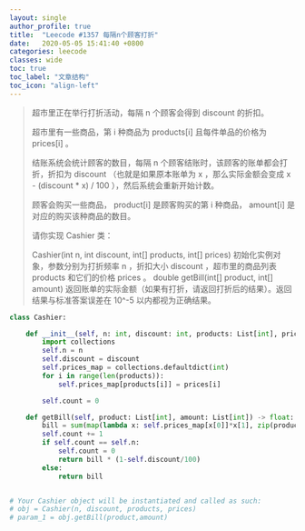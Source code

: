 ```yaml
---
layout: single
author_profile: true
title:  "Leecode #1357 每隔n个顾客打折"
date:   2020-05-05 15:41:40 +0800
categories: leecode
classes: wide
toc: true
toc_label: "文章结构"
toc_icon: "align-left"
---
```


> 超市里正在举行打折活动，每隔 n 个顾客会得到 discount 的折扣。
>
> 超市里有一些商品，第 i 种商品为 products[i] 且每件单品的价格为 prices[i] 。
>
> 结账系统会统计顾客的数目，每隔 n 个顾客结账时，该顾客的账单都会打折，折扣为 discount （也就是如果原本账单为 x ，那么实际金额会变成 x - (discount * x) / 100 ），然后系统会重新开始计数。
>
> 顾客会购买一些商品， product[i] 是顾客购买的第 i 种商品， amount[i] 是对应的购买该种商品的数目。
>
> 请你实现 Cashier 类：
>
> Cashier(int n, int discount, int[] products, int[] prices) 初始化实例对象，参数分别为打折频率 n ，折扣大小 discount ，超市里的商品列表 products 和它们的价格 prices 。
> double getBill(int[] product, int[] amount) 返回账单的实际金额（如果有打折，请返回打折后的结果）。返回结果与标准答案误差在 10^-5 以内都视为正确结果。

```python
class Cashier:

    def __init__(self, n: int, discount: int, products: List[int], prices: List[int]):
        import collections
        self.n = n
        self.discount = discount
        self.prices_map = collections.defaultdict(int)
        for i in range(len(products)):
            self.prices_map[products[i]] = prices[i]

        self.count = 0

    def getBill(self, product: List[int], amount: List[int]) -> float:
        bill = sum(map(lambda x: self.prices_map[x[0]]*x[1], zip(product, amount)))
        self.count += 1
        if self.count == self.n:
            self.count = 0
            return bill * (1-self.discount/100)
        else:
            return bill


# Your Cashier object will be instantiated and called as such:
# obj = Cashier(n, discount, products, prices)
# param_1 = obj.getBill(product,amount)
```


